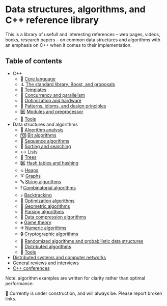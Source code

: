# Data structures, algorithms, and C++ reference library

This is a library of usefull and interesting references – web pages, videos, books, research papers – on common data structures and algorithms with an emphasis on C++ when it comes to their implementation.

## Table of contents

- C++
	* :chestnut: [Core language](cpp/core_language.md)
	* :anchor: [The standard library, Boost, and proposals](cpp/std_library.md)
	* :white_square_button: [Templates](cpp/templates.md)
	* :twisted_rightwards_arrows: [Concurrency and parallelism](cpp/concurrency_and_parallelism.md)
	* :rocket: [Optimization and hardware](cpp/optimization_and_hardware.md)
	* :bookmark_tabs: [Patterns, idioms, and design principles](cpp/patterns_and_idioms.md)
	* :hash: [Modules and preprocessor](cpp/modules_and_preprocessor.md)
	* :wrench: [Tools](cpp/tools.md)
- Data structures and algorithms
	* :microscope: [Algorithm analysis](data_structures_and_algorithms/algorithm_analysis.md)
	* :keycap_ten: [Bit algorithms](data_structures_and_algorithms/bit_algorithms.md)
	* :1234: [Sequence algorithms](data_structures_and_algorithms/sequence.md)
	* :signal_strength: [Sorting and searching](data_structures_and_algorithms/sorting.md)
	* :left_right_arrow: [Lists](data_structures_and_algorithms/lists.md)
	* :deciduous_tree: [Trees](data_structures_and_algorithms/trees.md)
	* :hash: [Hash tables and hashing](data_structures_and_algorithms/hash_tables.md)
	* :top: [Heaps](data_structures_and_algorithms/heap.md)
	* :curly_loop: [Graphs](data_structures_and_algorithms/graphs.md)
	* :abc: [String algorithms](data_structures_and_algorithms/string.md)
	* :exclamation: [Combinatorial algorithms](data_structures_and_algorithms/combinatorics.md)
	* :arrow_heading_up: [Backtracking](data_structures_and_algorithms/backtracking.md)
	* :rocket: [Optimization algorithms](data_structures_and_algorithms/optimization.md)
	* :triangular_ruler: [Geometric algorithms](data_structures_and_algorithms/geometric.md)
	* :symbols: [Parsing algorithms](data_structures_and_algorithms/parsing.md)
	* :file_folder: [Data compression algorithms](data_structures_and_algorithms/compression.md)
	* :spades: [Game theory](data_structures_and_algorithms/game_theory.md)
	* :heavy_plus_sign: [Numeric algorithms](data_structures_and_algorithms/numeric.md)
	* :lock: [Cryptographic algorithms](data_structures_and_algorithms/cryptographic.md)
	* :game_die: [Randomized algorithms and probabilistic data structures](data_structures_and_algorithms/random.md)
	* :satellite: [Distributed algorithms](data_structures_and_algorithms/distributed.md)
	* :wrench: [Tools](data_structures_and_algorithms/tools.md)
- [Distributed systems and computer networks](distributed_systems.md)
- [General reviews and interviews](general_reviews.md)
- [C++ conferences](cpp/conferences.md)

Note: algorithm examples are written for clarity rather than optimal performance.

:construction: Currently is under construction, and will always be. Please report broken links.

<!-- :hourglass: Optimization -->
